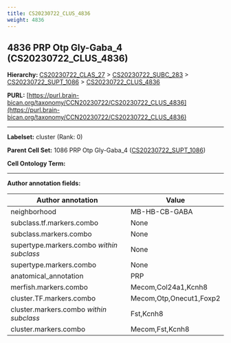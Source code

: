```yaml
---
title: CS20230722_CLUS_4836
weight: 4836
---
```

## 4836 PRP Otp Gly-Gaba_4 (CS20230722_CLUS_4836)
<b>Hierarchy: </b>
[CS20230722_CLAS_27](../CS20230722_CLAS_27) >
[CS20230722_SUBC_283](../CS20230722_SUBC_283) >
[CS20230722_SUPT_1086](../CS20230722_SUPT_1086) >
[CS20230722_CLUS_4836](../CS20230722_CLUS_4836)

**PURL:** [https://purl.brain-bican.org/taxonomy/CCN20230722/CS20230722_CLUS_4836](https://purl.brain-bican.org/taxonomy/CCN20230722/CS20230722_CLUS_4836)

---


**Labelset:** cluster (Rank: 0)

**Parent Cell Set:** 1086 PRP Otp Gly-Gaba_4 ([CS20230722_SUPT_1086](../CS20230722_SUPT_1086))



**Cell Ontology Term:** 

[MARKER GENES.]: #


---

[TRANSFERRED ANNOTATIONS.]: #


[AUTHOR ANNOTATION FIELDS.]: #


**Author annotation fields:**

| Author annotation | Value |
|-------------------|-------|
|neighborhood|MB-HB-CB-GABA|
|subclass.tf.markers.combo|None|
|subclass.markers.combo|None|
|supertype.markers.combo _within subclass_|None|
|supertype.markers.combo|None|
|anatomical_annotation|PRP|
|merfish.markers.combo|Mecom,Col24a1,Kcnh8|
|cluster.TF.markers.combo|Mecom,Otp,Onecut1,Foxp2|
|cluster.markers.combo _within subclass_|Fst,Kcnh8|
|cluster.markers.combo|Mecom,Fst,Kcnh8|
